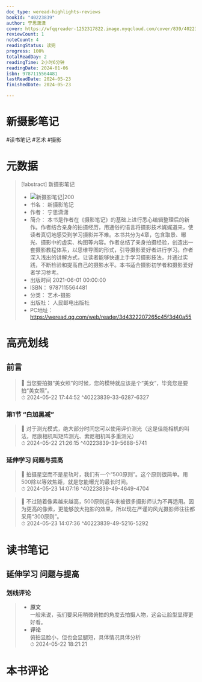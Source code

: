 ```yaml
---
doc_type: weread-highlights-reviews
bookId: "40223839"
author: 宁思潇潇
cover: https://wfqqreader-1252317822.image.myqcloud.com/cover/839/40223839/t7_40223839.jpg
reviewCount: 1
noteCount: 4
readingStatus: 读完
progress: 100%
totalReadDay: 2
readingTime: 2小时6分钟
readingDate: 2024-01-06
isbn: 9787115564481
lastReadDate: 2024-05-23
finishedDate: 2024-05-23

---
```


# 新摄影笔记


#读书笔记 #艺术 #摄影

# 元数据
> [!abstract] 新摄影笔记
> - ![ 新摄影笔记|200](https://wfqqreader-1252317822.image.myqcloud.com/cover/839/40223839/t7_40223839.jpg)
> - 书名： 新摄影笔记
> - 作者： 宁思潇潇
> - 简介： 本书是作者在《摄影笔记》的基础上进行悉心编辑整理后的新作。作者结合亲身的拍摄经历，用通俗的语言将摄影技术娓娓道来，使读者真切地感受到学习摄影并不难。本书共分为4章，包含取景、曝光、摄影中的虚实、构图等内容。作者总结了亲身拍摄经验，创造出一套摄影教程体系，以思维导图的形式，引导摄影爱好者进行学习。作者深入浅出的讲解方式，让读者能够快速上手学习摄影技法，并通过实践，不断检验和提高自己的摄影水平。本书适合摄影初学者和摄影爱好者学习参考。
> - 出版时间 2021-06-01 00:00:00
> - ISBN： 9787115564481
> - 分类： 艺术-摄影
> - 出版社： 人民邮电出版社
> - PC地址：https://weread.qq.com/web/reader/3d4322207265c45f3d40a55

# 高亮划线


## 前言

> 📌 当您要拍摄“美女照”的时候，您的模特就应该是个“美女”，毕竟您是要拍“美女照”。  
> ⏱ 2024-05-22 17:44:52 ^40223839-33-6287-6327

### 第1节 “白加黑减”

> 📌 对于测光模式，绝大部分时间您可以使用评价测光（这是佳能相机的叫法，尼康相机叫矩阵测光、索尼相机叫多重测光）  
> ⏱ 2024-05-22 21:26:15 ^40223839-39-5688-5741

### 延伸学习 问题与提高

> 📌 拍摄星空而不是星轨时，我们有一个“500原则”。这个原则很简单。用500除以等效焦距，就是您能曝光的最长时间。  
> ⏱ 2024-05-23 14:07:16 ^40223839-49-4649-4704

> 📌 不过随着像素越来越高，500原则近年来被很多摄影师认为不再适用。因为更高的像素，更能够放大拖影的效果，所以现在严谨的风光摄影师往往都采用“300原则”。  
> ⏱ 2024-05-23 14:07:36 ^40223839-49-5216-5292



# 读书笔记


## 延伸学习 问题与提高

### 划线评论
> - **原文**  
>  一般来说，我们要采用稍微俯拍的角度去拍摄人物，这会让脸型显得更好看。
> - **评论**  
>   俯拍显脸小，但也会显腿短，具体情况具体分析  
> ⏱ 2024-05-22 18:21:21 
   


# 本书评论


